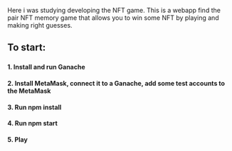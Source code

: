 Here i was studying developing the NFT game.
This is a webapp find the pair NFT memory game that allows you to win some NFT by playing and making right guesses.

<h2>To start:<h3/>
<h4>1. Install and run Ganache<h4/>
<h4>2. Install MetaMask, connect it to a Ganache, add some test accounts to the MetaMask<h4/>
<h4>3. Run npm install<h4/>
<h4>4. Run npm start<h4/>
<h4>5. Play<h4/>
